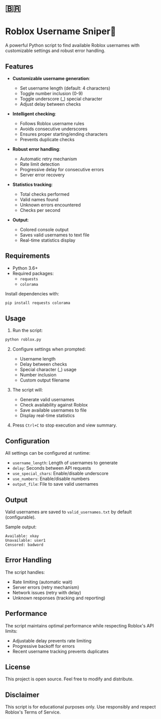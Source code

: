 # 🇧🇷
# Roblox Username Sniper🎯

A powerful Python script to find available Roblox usernames with customizable settings and robust error handling.

## Features

- **Customizable username generation**:
  - Set username length (default: 4 characters)
  - Toggle number inclusion (0-9)
  - Toggle underscore (_) special character
  - Adjust delay between checks

- **Intelligent checking**:
  - Follows Roblox username rules
  - Avoids consecutive underscores
  - Ensures proper starting/ending characters
  - Prevents duplicate checks

- **Robust error handling**:
  - Automatic retry mechanism
  - Rate limit detection
  - Progressive delay for consecutive errors
  - Server error recovery

- **Statistics tracking**:
  - Total checks performed
  - Valid names found
  - Unknown errors encountered
  - Checks per second

- **Output**:
  - Colored console output
  - Saves valid usernames to text file
  - Real-time statistics display

## Requirements

- Python 3.6+
- Required packages:
  - `requests`
  - `colorama`

Install dependencies with:
```bash
pip install requests colorama
```

## Usage

1. Run the script:
```bash
python roblox.py
```

2. Configure settings when prompted:
   - Username length
   - Delay between checks
   - Special character (_) usage
   - Number inclusion
   - Custom output filename

3. The script will:
   - Generate valid usernames
   - Check availability against Roblox
   - Save available usernames to file
   - Display real-time statistics

4. Press `Ctrl+C` to stop execution and view summary.

## Configuration

All settings can be configured at runtime:
- `username_length`: Length of usernames to generate
- `delay`: Seconds between API requests
- `use_special_chars`: Enable/disable underscore
- `use_numbers`: Enable/disable numbers
- `output_file`: File to save valid usernames

## Output

Valid usernames are saved to `valid_usernames.txt` by default (configurable).

Sample output:
```
Available: xkay
Unavailable: user1
Censored: badword
```

## Error Handling

The script handles:
- Rate limiting (automatic wait)
- Server errors (retry mechanism)
- Network issues (retry with delay)
- Unknown responses (tracking and reporting)

## Performance

The script maintains optimal performance while respecting Roblox's API limits:
- Adjustable delay prevents rate limiting
- Progressive backoff for errors
- Recent username tracking prevents duplicates

## License

This project is open source. Feel free to modify and distribute.

## Disclaimer

This script is for educational purposes only. Use responsibly and respect Roblox's Terms of Service.
